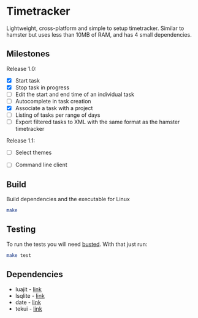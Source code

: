 # Timetracker

Lightweight, cross-platform and simple to setup timetracker. Similar to hamster but uses less than 10MB of RAM, and has 4 small dependencies.

## Milestones

Release 1.0:
* [x] Start task
* [x] Stop task in progress
* [ ] Edit the start and end time of an individual task
* [ ] Autocomplete in task creation
* [x] Associate a task with a project
* [ ] Listing of tasks per range of days
* [ ] Export filtered tasks to XML with the same format as the hamster timetracker

Release 1.1:
* [ ] Select themes
* [ ] Command line client


## Build

Build dependencies and the executable for Linux
```sh
make
```

## Testing

To run the tests you will need [busted](http://olivinelabs.com/busted/). With that just run:
```sh
make test
```

## Dependencies

* luajit - [link](https://luajit.org/)
* lsqlite - [link](http://lua.sqlite.org/index.cgi/index)
* date - [link](https://github.com/Tieske/date)
* tekui - [link](http://tekui.neoscientists.org/)
